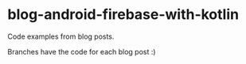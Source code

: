 # blog-android-firebase-with-kotlin
Code examples from blog posts. 

Branches have the code for each blog post :) 
